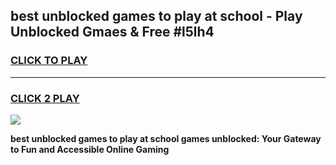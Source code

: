 
## best unblocked games to play at school - Play Unblocked Gmaes & Free #l5lh4
<h3>
<a href="https://premium.freeplayer.one?title=best_unblocked_games_to_play_at_school&ref=01M">CLICK TO PLAY</a></h3>
<hr>

<h3>
<a href="https://premium.freeplayer.one?title=best_unblocked_games_to_play_at_school&ref=01M">CLICK 2 PLAY</a>
  
</h3>

<a href="https://premium.freeplayer.one?title=best_unblocked_games_to_play_at_school&ref=01M"><img src="https://clearcache.store/games.png"></a>


**best unblocked games to play at school games unblocked: Your Gateway to Fun and Accessible Online Gaming**
